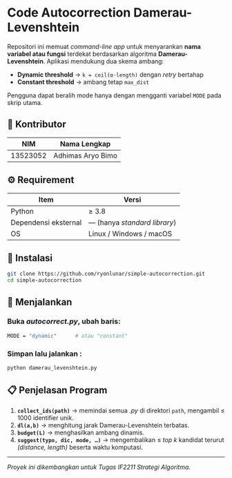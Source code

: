 # Code Autocorrection Damerau-Levenshtein

Repositori ini memuat *command-line app* untuk menyarankan **nama variabel atau fungsi** terdekat berdasarkan algoritma **Damerau-Levenshtein**. Aplikasi mendukung dua skema ambang:

- **Dynamic threshold** → `k = ceil(α·length)` dengan *retry* bertahap
- **Constant threshold** → ambang tetap `max_dist`

Pengguna dapat beralih mode hanya dengan mengganti variabel `MODE` pada skrip utama.

## 👥 Kontributor

| NIM      | Nama Lengkap        |
|----------|---------------------|
| 13523052 | Adhimas Aryo Bimo   |

## ⚙️ Requirement

| Item                  | Versi              |
|-----------------------|--------------------|
| Python                | ≥ 3.8              |
| Dependensi eksternal  | — (hanya *standard library*) |
| OS                    | Linux / Windows / macOS |

## 🔧 Instalasi

```bash
git clone https://github.com/ryonlunar/simple-autocorrection.git
cd simple-autocorrection
```

## 🚀 Menjalankan

### Buka *autocorrect.py*, ubah baris:

```bash
MODE = "dynamic"      # atau "constant"
```
### Simpan lalu jalankan :
```bash
python damerau_levenshtein.py
```

## 📋 Penjelasan Program

1. **`collect_ids(path)`** → memindai semua *.py* di direktori `path`, mengambil ≤ 1000 identifier unik.
2. **`dl(a,b)`** → menghitung jarak Damerau-Levenshtein terbatas.
3. **`budget(L)`** → menghasilkan ambang dinamis.
4. **`suggest(typo, dic, mode, …)`** → mengembalikan ≤ *top k* kandidat terurut *(distance, length)* beserta waktu komputasi.

---

*Proyek ini dikembangkan untuk Tugas IF2211 Strategi Algoritma.*